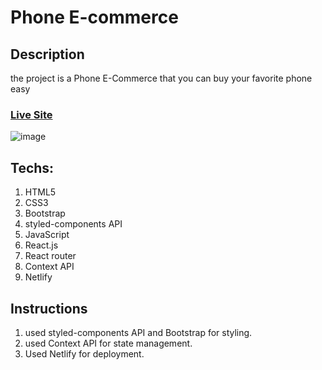 # Phone E-commerce

## Description
the project is a Phone E-Commerce that you can buy your favorite phone easy

### [Live Site](https://react-phone-store01.netlify.app/)
![image](https://user-images.githubusercontent.com/55949920/208682519-a3855348-2d4e-4746-a095-b9897182a3c6.png)


## Techs:
1. HTML5
2. CSS3
3. Bootstrap
4. styled-components API
5. JavaScript
6. React.js
7. React router
8. Context API
9. Netlify

## Instructions
1. used styled-components API and Bootstrap for styling.
2. used Context API for state management.
3. Used Netlify for deployment.
